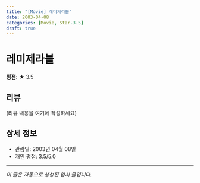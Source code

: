 ```yaml
---
title: "[Movie] 레미제라블"
date: 2003-04-08
categories: [Movie, Star-3.5]
draft: true
---
```


# 레미제라블

**평점:** ★ 3.5

## 리뷰

(리뷰 내용을 여기에 작성하세요)

## 상세 정보

- 관람일: 2003년 04월 08일
- 개인 평점: 3.5/5.0

---

*이 글은 자동으로 생성된 임시 글입니다.*
